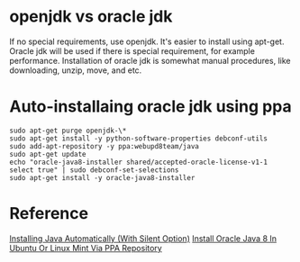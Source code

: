 # openjdk vs oracle jdk
If no special requirements, use openjdk. It's easier to install using apt-get. 
Oracle jdk will be used if there is special requirement, for example performance.
Installation of oracle jdk is somewhat manual procedures, like downloading, unzip,
move, and etc.

# Auto-installaing oracle jdk using ppa
```
sudo apt-get purge openjdk-\*
sudo apt-get install -y python-software-properties debconf-utils
sudo add-apt-repository -y ppa:webupd8team/java
sudo apt-get update
echo "oracle-java8-installer shared/accepted-oracle-license-v1-1 select true" | sudo debconf-set-selections
sudo apt-get install -y oracle-java8-installer
```

# Reference
[Installing Java Automatically (With Silent Option)](http://askubuntu.com/questions/190582/installing-java-automatically-with-silent-option)
[Install Oracle Java 8 In Ubuntu Or Linux Mint Via PPA Repository](http://www.webupd8.org/2012/09/install-oracle-java-8-in-ubuntu-via-ppa.html)
